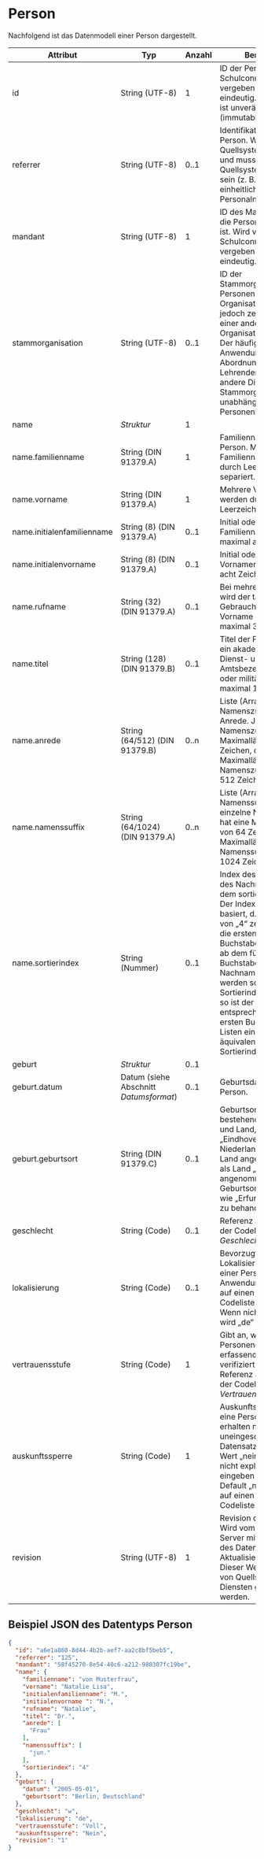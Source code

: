 # Person

Nachfolgend ist das Datenmodell einer Person dargestellt.

Attribut | Typ | Anzahl | Bemerkung
--- | --- | --- | ---
id | String (UTF-8) | 1 | ID der Person. Wird vom Schulconnex-Server vergeben und ist eindeutig. Dieses Attribut ist unveränderbar (immutable).
referrer | String (UTF-8) | 0..1 | Identifikations-ID einer Person. Wird vom Quellsystem vergeben und muss im Quellsystem eindeutig sein (z. B. eine einheitliche Personalnummer).
mandant | String (UTF-8) | 1 | ID des Mandanten, dem die Personen zugeordnet ist. Wird vom Schulconnex-Server vergeben und ist eindeutig.
stammorganisation | String (UTF-8) | 0..1 | ID der Stammorganisation. Personen können einer Organisation angehören, jedoch zeitweise an einer anderen Organisation tätig sein. Der häufigste Anwendungsfall ist die Abordnung eines Lehrenden an eine andere Dienststelle. Die Stammorganisation ist unabhängig vom Personenkontext.
name | *Struktur* | 1 |
name.familienname | String (DIN 91379.A) | 1 | Familienname(n) der Person. Mehrere Familiennamen werden durch Leerzeichen separiert.
name.vorname | String (DIN 91379.A) | 1 | Mehrere Vornamen werden durch Leerzeichen separiert.
name.initialenfamilienname | String (8) (DIN 91379.A) | 0..1 | Initial oder Initialen des Familiennamens, maximal acht Zeichen.
name.initialenvorname | String (8) (DIN 91379.A) | 0..1 | Initial oder Initialen des Vornamens, maximal acht Zeichen.
name.rufname | String (32) (DIN 91379.A) | 0..1 | Bei mehreren Vornamen wird der täglich im Gebrauch genutzte Vorname geführt, maximal 32 Zeichen.
name.titel | String (128) (DIN 91379.B) | 0..1 | Titel der Person (bspw. ein akademischer Grad, Dienst- und Amtsbezeichnungen oder militärische Ränge), maximal 128 Zeichen.
name.anrede | String (64/512) (DIN 91379.B) | 0..n | Liste (Array) von Namenszusätzen bei der Anrede. Jeder einzelne Namenszusatz hat eine Maximallänge von 64 Zeichen, die Maximallänge für alle Namenszusätze liegt bei 512 Zeichen.
name.namenssuffix | String (64/1024) (DIN 91379.A) | 0..n | Liste (Array) von Namenssuffixen. Jeder einzelne Namenssuffix hat eine Maximallänge von 64 Zeichen, die Maximallänge für alle Namenssuffixe liegt bei 1024 Zeichen.
name.sortierindex | String (Nummer) | 0..1 | Index des Buchstabens des Nachnamens, nach dem sortiert werden soll. Der Index ist Null-basiert, d. h. ein Wert von „4“ zeigt an, dass die ersten vier Buchstaben ignoriert und ab dem fünften Buchstaben des Nachnamens sortiert werden soll. Ist kein Sortierindex angegeben, so ist der Nachname entsprechend dem ersten Buchstaben in Listen einzusortieren, äquivalent zum Sortierindex „0“.
geburt | *Struktur* | 0..1 |
geburt.datum | Datum (siehe Abschnitt *Datumsformat*) | 0..1 | Geburtsdatum einer Person.
geburt.geburtsort | String (DIN 91379.C) | 0..1 | Geburtsort einer Person, bestehend aus Ortsname und Land, beispielsweise „Eindhoven, Niederlande“. Wird kein Land angegeben, so wird als Land „Deutschland“ angenommen, d.h. der Geburtsort „Erfurt“ ist wie „Erfurt, Deutschland“ zu behandeln.
geschlecht | String (Code) | 0..1 | Referenz auf einen Code der Codeliste *Geschlecht*.
lokalisierung | String (Code) | 0..1 | Bevorzugte Lokalisierungseinstellung einer Person für Anwendungen. Referenz auf einen Code der Codeliste *Lokalisierung*. Wenn nicht angegeben, wird „de“ angenommen.
vertrauensstufe | String (Code) | 1 | Gibt an, wie stark die Personendaten vom erfassenden Mandanten verifiziert wurden, Referenz auf einen Code der Codeliste *Vertrauensstufe*.
auskunftssperre | String (Code) | 1 | Auskunftssperre über eine Person. Dienste erhalten nur einen uneingeschränkten Datensatz, wenn der Wert „nein” ist. Sofern nicht explizit „ja” eingeben wurde, ist der Default „nein”. Referenz auf einen Code der Codeliste *Boolean*.
revision | String (UTF-8) | 1 | Revision der Person. Wird vom Schulconnex-Server mit der Erstellung des Datensatzes sowie Aktualisierung generiert. Dieser Wert kann nicht von Quellsystemen oder Diensten gesetzt werden.

## Beispiel JSON des Datentyps Person

```json
{
  "id": "a6e1a860-8d44-4b2b-aef7-aa2c8bf5beb5",
  "referrer": "125",
  "mandant": "58f45270-8e54-40c6-a212-980307fc19be",
  "name": {
    "familienname": "von Musterfrau",
    "vorname": "Natalie Lisa",
    "initialenfamilienname": "M.",
    "initialenvorname ": "N.",
    "rufname": "Natalie",
    "titel": "Dr.",
    "anrede": [
      "Frau"
    ],
    "namenssuffix": [
      "jun."
    ],
    "sortierindex": "4"
  },
  "geburt": {
    "datum": "2005-05-01",
    "geburtsort": "Berlin, Deutschland"
  },
  "geschlecht": "w",
  "lokalisierung": "de",
  "vertrauensstufe": "Voll",
  "auskunftssperre": "Nein",
  "revision": "1"
}
```
